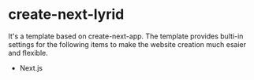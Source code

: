 # create-next-lyrid

It's a template based on create-next-app. The template provides bulti-in settings for the following items to make the website creation much esaier and flexible.

- Next.js
